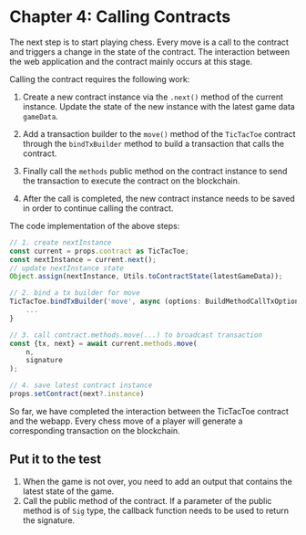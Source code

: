 # Chapter 4: Calling Contracts

The next step is to start playing chess. Every move is a call to the contract and triggers a change in the state of the contract. The interaction between the web application and the contract mainly occurs at this stage.

Calling the contract requires the following work:

1. Create a new contract instance via the `.next()` method of the current instance. Update the state of the new instance with the latest game data `gameData`.

2. Add a transaction builder to the `move()` method of the `TicTacToe` contract through the `bindTxBuilder` method to build a transaction that calls the contract.

3. Finally call the `methods` public method on the contract instance to send the transaction to execute the contract on the blockchain.

4. After the call is completed, the new contract instance needs to be saved in order to continue calling the contract.

The code implementation of the above steps:


```ts
// 1. create nextInstance
const current = props.contract as TicTacToe;
const nextInstance = current.next();
// update nextInstance state
Object.assign(nextInstance, Utils.toContractState(latestGameData));

// 2. bind a tx builder for move
TicTacToe.bindTxBuilder('move', async (options: BuildMethodCallTxOptions<SmartContract>, n: bigint, sig: Sig) => {
    ...
}

// 3. call contract.methods.move(...) to broadcast transaction
const {tx, next} = await current.methods.move(
    n,
    signature
);

// 4. save latest contract instance
props.setContract(next?.instance)
```

So far, we have completed the interaction between the TicTacToe contract and the webapp. Every chess move of a player will generate a corresponding transaction on the blockchain.

## Put it to the test

1. When the game is not over, you need to add an output that contains the latest state of the game.
2. Call the public method of the contract. If a parameter of the public method is of `Sig` type, the callback function needs to be used to return the signature.